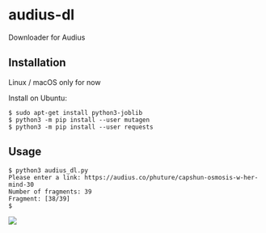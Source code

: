 # audius-dl
Downloader for Audius

## Installation
Linux / macOS only for now

Install on Ubuntu:
```
$ sudo apt-get install python3-joblib
$ python3 -m pip install --user mutagen
$ python3 -m pip install --user requests
```

## Usage
```
$ python3 audius_dl.py
Please enter a link: https://audius.co/phuture/capshun-osmosis-w-her-mind-30
Number of fragments: 39
Fragment: [38/39]
$
```

![](https://i.imgur.com/ne1lqar.png)
